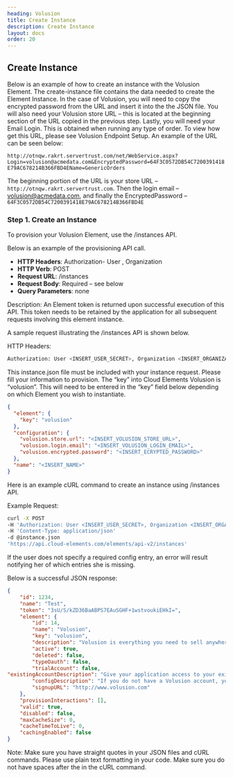 ```yaml
---
heading: Volusion
title: Create Instance
description: Create Instance
layout: docs
order: 20
---
```


## Create Instance

Below is an example of how to create an instance with the Volusion Element. The create-instance file contains the data needed to create the Element Instance. In the case of Volusion, you will need to copy the encrypted password from the URL and insert it into the the JSON file. You will also need your Volusion store URL – this is located at the beginning section of the URL copied in the previous step. Lastly, you will need your Email Login. This is obtained when running any type of order. To view how get this URL, please see Volusion Endpoint Setup.
An example of the URL can be seen below:

`http://otnqw.rakrt.servertrust.com/net/WebService.aspx?Login=volusion@acmedata.com&EncryptedPassword=64F3C0572DB54C7200391418E79AC678214B366FBD4EName=GenericOrders`

The beginning portion of the URL is your store URL – `http://otnqw.rakrt.servertrust.com`. Then the login email – volusion@acmedata.com, and finally the EncryptedPassword – `64F3C0572DB54C7200391418E79AC678214B366FBD4E`

### Step 1. Create an Instance

To provision your Volusion Element, use the /instances API.

Below is an example of the provisioning API call.

* __HTTP Headers__: Authorization- User <user secret>, Organization <organization secret>
* __HTTP Verb__: POST
* __Request URL__: /instances
* __Request Body__: Required – see below
* __Query Parameters__: none

Description: An Element token is returned upon successful execution of this API. This token needs to be retained by the application for all subsequent requests involving this element instance.

A sample request illustrating the /instances API is shown below.

HTTP Headers:

```bash
Authorization: User <INSERT_USER_SECRET>, Organization <INSERT_ORGANIZATION_SECRET>

```
This instance.json file must be included with your instance request.  Please fill your information to provision.  The “key” into Cloud Elements Volusion is “volusion”.  This will need to be entered in the “key” field below depending on which Element you wish to instantiate.

```json
{
  "element": {
    "key": "volusion"
  },
  "configuration": {
    "volusion.store.url": "<INSERT_VOLUSION_STORE_URL>",
    "volusion.login.email": "<INSERT_VOLUSION_LOGIN_EMAIL>",
    "volusion.encrypted.password": "<INSERT_ECRYPTED_PASSWORD>"
  },
  "name": "<INSERT_NAME>"
}
```

Here is an example cURL command to create an instance using /instances API.

Example Request:

```bash
curl -X POST
-H 'Authorization: User <INSERT_USER_SECRET>, Organization <INSERT_ORGANIZATION_SECRET>'
-H 'Content-Type: application/json'
-d @instance.json
'https://api.cloud-elements.com/elements/api-v2/instances'
```

If the user does not specify a required config entry, an error will result notifying her of which entries she is missing.

Below is a successful JSON response:

```json
{
    "id": 1234,
    "name": "Test",
    "token": "3sU/S/kZD36BaABPS7EAuSGHF+1wstvoukiEHkI=",
    "element": {
        "id": 14,
        "name": "Volusion",
        "key": "volusion",
        "description": "Volusion is everything you need to sell anywhere.",
        "active": true,
        "deleted": false,
        "typeOauth": false,
        "trialAccount": false,
"existingAccountDescription": "Give your application access to your existing Volusion account.  Enter your credentials and details for your Volusion Account",
        "configDescription": "If you do not have a Volusion account, you can create one at <a href="http://www.volusion.com" target="_blank">Volusion Signup</a>",
        "signupURL": "http://www.volusion.com"
    },
    "provisionInteractions": [],
    "valid": true,
    "disabled": false,
    "maxCacheSize": 0,
    "cacheTimeToLive": 0,
    "cachingEnabled": false
}
```

Note:  Make sure you have straight quotes in your JSON files and cURL commands.  Please use plain text formatting in your code.  Make sure you do not have spaces after the in the cURL command.
